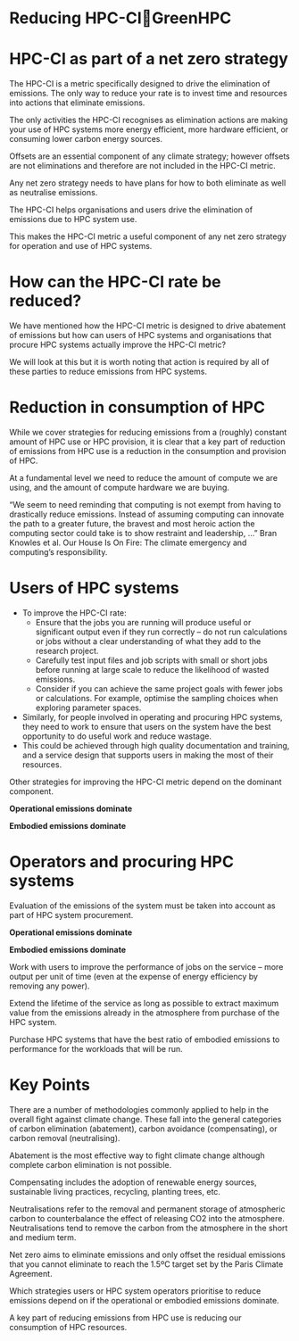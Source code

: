 # Reducing HPC-CIGreenHPC

# HPC-CI as part of a net zero strategy

The HPC\-CI is a metric specifically designed to drive the elimination of emissions\. The only way to reduce your rate is to invest time and resources into actions that eliminate emissions\.

The only activities the HPC\-CI recognises as elimination actions are making your use of HPC systems more energy efficient\, more hardware efficient\, or consuming lower carbon energy sources\.

Offsets are an essential component of any climate strategy; however offsets are not eliminations and therefore are not included in the HPC\-CI metric\.

Any net zero strategy needs to have plans for how to both eliminate as well as neutralise emissions\.

The HPC\-CI helps organisations and users drive the elimination of emissions due to HPC system use\.

This makes the HPC\-CI metric a useful component of any net zero strategy for operation and use of HPC systems\.

# How can the HPC-CI rate be reduced?

We have mentioned how the HPC\-CI metric is designed to drive abatement of emissions but how can users of HPC systems and organisations that procure HPC systems actually improve the HPC\-CI metric?

We will look at this but it is worth noting that action is required by all of these parties to reduce emissions from HPC systems\.

# Reduction in consumption of HPC

While we cover strategies for reducing emissions from a \(roughly\) constant amount of HPC use or HPC provision\, it is clear that a key part of reduction of emissions from HPC use is a reduction in the consumption and provision of HPC\.

At a fundamental level we need to reduce the amount of compute we are using\, and the amount of compute hardware we are buying\.

“We seem to need reminding that computing is not exempt from having to drastically reduce emissions\. Instead of assuming computing can innovate the path to a greater future\, the bravest and most heroic action the computing sector could take is to show restraint and leadership\, …” Bran Knowles et al\. Our House Is On Fire: The climate emergency and computing’s responsibility\.

# Users of HPC systems

* To improve the HPC\-CI rate:
  * Ensure that the jobs you are running will produce useful or significant output even if they run correctly – do not run calculations or jobs without a clear understanding of what they add to the research project\.
  * Carefully test input files and job scripts with small or short jobs before running at large scale to reduce the likelihood of wasted emissions\.
  * Consider if you can achieve the same project goals with fewer jobs or calculations\. For example\, optimise the sampling choices when exploring parameter spaces\.
* Similarly\, for people involved in operating and procuring HPC systems\, they need to work to ensure that users on the system have the best opportunity to do useful work and reduce wastage\.
* This could be achieved through high quality documentation and training\, and a service design that supports users in making the most of their resources\.

Other strategies for improving the HPC\-CI metric depend on the dominant component\.

__Operational emissions dominate__

__Embodied emissions dominate__

# Operators and procuring HPC systems

Evaluation of the emissions of the system must be taken into account as part of HPC system procurement\.

__Operational emissions dominate__

__Embodied emissions dominate__

Work with users to improve the performance of jobs on the service – more output per unit of time \(even at the expense of energy efficiency by removing any power\)\.

Extend the lifetime of the service as long as possible to extract maximum value from the emissions already in the atmosphere from purchase of the HPC system\.

Purchase HPC systems that have the best ratio of embodied emissions to performance for the workloads that will be run\.

# Key Points

There are a number of methodologies commonly applied to help in the overall fight against climate change\. These fall into the general categories of carbon elimination \(abatement\)\, carbon avoidance \(compensating\)\, or carbon removal \(neutralising\)\.

Abatement is the most effective way to fight climate change although complete carbon elimination is not possible\.

Compensating includes the adoption of renewable energy sources\, sustainable living practices\, recycling\, planting trees\, etc\.

Neutralisations refer to the removal and permanent storage of atmospheric carbon to counterbalance the effect of releasing CO2 into the atmosphere\. Neutralisations tend to remove the carbon from the atmosphere in the short and medium term\.

Net zero aims to eliminate emissions and only offset the residual emissions that you cannot eliminate to reach the 1\.5ºC target set by the Paris Climate Agreement\.

Which strategies users or HPC system operators prioritise to reduce emissions depend on if the operational or embodied emissions dominate\.

A key part of reducing emissions from HPC use is reducing our consumption of HPC resources\.


